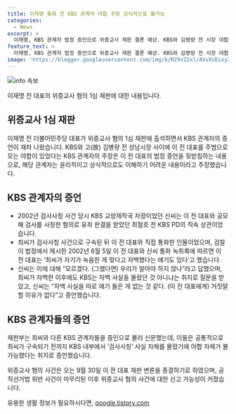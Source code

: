 ```yaml
---
title: 이재명 통화 전 KBS 관계자 야합 주장 상식적으로 불가능
categories:
  - News
excerpt: >
  이재명, KBS 관계자 법정 증언으로 위증교사 재판 결론 예상. KBS와 김병량 전 시장 야합 주장, KBS 교양제작국 차장도 증언. 검찰, 최씨의 증언과 KBS 내부 증인들 취합해 위증교사 혐의 논란. 이 대표, 검사사칭 관련 허위 증언 의혹에 시비. 9월 30일 변론 종결 후 10~11월 선고 가능성.
feature_text: >
  이재명, KBS 관계자 법정 증언으로 위증교사 재판 결론 예상. KBS와 김병량 전 시장 야합 주장, KBS 교양제작국 차장도 증언. 검찰, 최씨의 증언과 KBS 내부 증인들 취합해 위증교사 혐의 논란. 이 대표, 검사사칭 관련 허위 증언 의혹에 시비. 9월 30일 변론 종결 후 10~11월 선고 가능성.
image: 'https://blogger.googleusercontent.com/img/b/R29vZ2xl/AVvXsEixyZcFfHzMRdzZMjFBmAUKJYCLCGyLL1o632UiGVXcaFdKo_bkvkuCioo0uUKlGfBVcT3P84aROyZIXSBEx3Aw5nCQ3pTgDom1WDC4m8eifvWiAmWEEVb4x6G_l8C0QH225ldMjyaFvpxGEBGNO37VmDTDMHGhJPq73UglMfDca1-0aw/s1600/blogspot.png'
---
```


<p><img src="https://blogger.googleusercontent.com/img/b/R29vZ2xl/AVvXsEixyZcFfHzMRdzZMjFBmAUKJYCLCGyLL1o632UiGVXcaFdKo_bkvkuCioo0uUKlGfBVcT3P84aROyZIXSBEx3Aw5nCQ3pTgDom1WDC4m8eifvWiAmWEEVb4x6G_l8C0QH225ldMjyaFvpxGEBGNO37VmDTDMHGhJPq73UglMfDca1-0aw/s1600/blogspot.png" alt="info 속보" /></p>

<p>이재명 전 대표의 위증교사 혐의 1심 재판에 대한 내용입니다.</p>

<h2 data-ke-size="size26">위증교사 1심 재판</h2>

<p data-ke-size="size16">이재명 전 더불어민주당 대표가 위증교사 혐의 1심 재판에 출석하면서 KBS 관계자의 증언이 재차 나왔습니다. KBS와 고(故) 김병량 전 성남시장 사이에 이 전 대표를 주범으로 모는 야합이 있었다는 KBS 관계자의 주장은 이 전 대표의 법정 증언을 뒷받침하는 내용으로, 해당 관계자는 윤리적이고 상식적으로도 이해하기 어려운 내용이라고 주장했습니다.</p>

<h2 data-ke-size="size26">KBS 관계자의 증언</h2>

<ul>
 <li>2002년 검사사칭 사건 당시 KBS 교양제작국 차장이었던 신씨는 이 전 대표와 공모해 검사를 사칭한 혐의로 유죄 판결을 받았던 최철호 전 KBS PD의 직속 상관이었습니다.</li>
 <li>최씨가 검사사칭 사건으로 구속된 뒤 이 전 대표와 직접 통화한 인물이었으며, 검찰이 법정에서 제시한 2002년 6월 5일 이 전 대표와 신씨 통화 녹취록에 따르면 이 전 대표는 ‘최씨가 자기가 녹음한 게 맞다고 자백했다는 얘기도 있다’고 했습니다.</li>
 <li>신씨는 이에 대해 “모르겠다. (그랬다면) 우리가 알아야 하지 않나”라고 답했으며, 최씨가 자백한 이후에도 KBS는 자백 사실을 몰랐던 것 아니냐는 취지로 질문을 받았고, 신씨는 “자백 사실을 따로 얘기 들은 게 없는 것 같다. (이 전 대표에게) 거짓말할 이유가 없다”고 증언했습니다.</li>
</ul>

<h2 data-ke-size="size26">KBS 관계자들의 증언</h2>

<p data-ke-size="size16">재판부는 최씨와 다른 KBS 관계자들을 증인으로 불러 신문했는데, 이들은 공통적으로 최씨가 구속되기 전까지 KBS 내부에서 ‘검사사칭’ 사실 자체를 몰랐기에 야합 자체가 불가능했다는 취지로 증언했습니다.</p>

<p>위증교사 혐의 사건은 오는 9월 30일 이 전 대표 재판 변론을 종결하기로 하였으며, 공직선거법 위반 사건이 마무리된 이후 위증교사 혐의 사건에 대한 선고 가능성이 커졌습니다.</p>
유용한 생활 정보가 필요하시다면, <a href="https://qoogle.tistory.com" rel="dofollow">qoogle.tistory.com</a>


